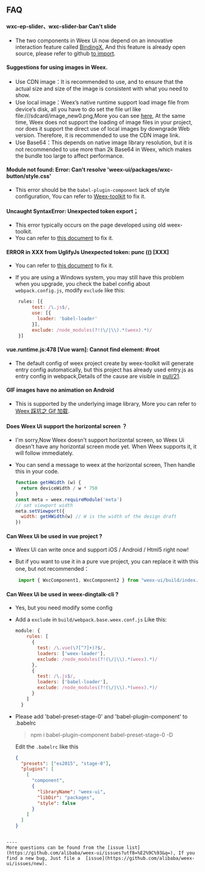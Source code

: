 ## FAQ

#### wxc-ep-slider、wxc-slider-bar Can't slide
- The two components in Weex Ui now depend on an innovative interaction feature called [BindingX](https://alibaba.github.io/bindingx/), And this feature is already open source, please refer to github [to import](https://github.com/alibaba/bindingx#installation).


#### Suggestions for using images in Weex.
- Use CDN image：It is recommended to use, and to ensure that the actual size and size of the image is consistent with what you need to show.
- Use local image：Weex’s native runtime support load image file from device’s disk, all you have to do set the file url like file:///sdcard/image_new0.png,More you can see [here](http://blog.csdn.net/codingfire/article/details/79528639), At the same time, Weex does not support the loading of image files in your project, nor does it support the direct use of local images by downgrade Web version. Therefore, it is recommended to use the CDN image link.
- Use Base64：This depends on native image library resolution, but it is not recommended to use more than 2k Base64 in Weex, which makes the bundle too large to affect performance.

#### Module not found: Error: Can't resolve 'weex-ui/packages/wxc-button/style.css'
- This error should be the `babel-plugin-component` lack of style configuration, You can refer to [Weex-toolkit](https://alibaba.github.io/weex-ui/#/?id=weex-toolkit) to fix it.


#### Uncaught SyntaxError: Unexpected token export；
- This error typically occurs on the page developed using old weex-toolkit.
- You can refer to [this document](https://alibaba.github.io/weex-ui/#/with-weex-toolkit) to fix it.

#### ERROR in XXX from UglifyJs Unexpected token: punc (() [XXX] 
- You can refer to [this document](https://alibaba.github.io/weex-ui/#/with-weex-toolkit) to fix it.
- If you are using a Windows system, you may still have this problem when you upgrade, you check the babel config about `webpack.config.js`, modify `exclude` like this:

   ```js
    rules: [{
         test: /\.js$/,
         use: [{
           loader: 'babel-loader'
         }],
         exclude: /node_modules(?!(\/|\\).*(weex).*)/
    }]
   ```

#### vue.runtime.js:478 [Vue warn]: Cannot find element: #root
- The default config of weex project create by weex-toolkit will generate entry config automatically, but this project has already used entry.js as entry config in webpack,Details of the cause are visible in [pull/21](https://github.com/zwwill/yanxuan-weex-demo/pull/21).

#### GIF images have no animation on Android
- This is supported by the underlying image library, More you can refer to [Weex 踩坑之 Gif 加载](https://zhoukekestar.github.io/notes/2017/07/17/weex-gif.html).

#### Does Weex Ui support the horizontal screen ？

- I'm sorry,Now Weex doesn't support horizontal screen, so Weex Ui doesn't have any horizontal screen mode yet. When Weex supports it, it will follow immediately.
- You can send a message to weex at the horizontal screen, Then handle this in your code.

  ```js
  function getHWidth (w) {
    return deviceWidth / w * 750
  }
  const meta = weex.requireModule('meta')
  // set viewport width
  meta.setViewport({
    width: getHWidth(w) // W is the width of the design draft
  })
  ```
  
#### Can Weex Ui be used in vue project ?
- Weex Ui can write once and support iOS / Android / Html5 right now!
- But if you want to use it in a pure vue project, you can replace it with this one, but not recommended：

    ```js
     import { WxcComponent1, WxcComponent2 } from "weex-ui/build/index.web.js"
    ```

#### Can Weex Ui be used in weex-dingtalk-cli ?
- Yes, but you need modify some config
- Add a `exclude` in `build/webpack.base.weex.conf.js` Like this:

  ```js
  module: {
      rules: [
        {
          test: /\.vue(\?[^?]+)?$/,
          loaders: ['weex-loader'],
          exclude: /node_modules(?!(\/|\\).*(weex).*)/
        },
        {
          test: /\.js$/,
          loaders: ['babel-loader'],
          exclude: /node_modules(?!(\/|\\).*(weex).*)/
        }
      ]
    }
  ```
- Please add 'babel-preset-stage-0' and 'babel-plugin-component' to .babelrc
  
  > npm i babel-plugin-component babel-preset-stage-0  -D
  
  Edit the `.babelrc` like this
  
  ```json
  {
    "presets": ["es2015", "stage-0"],
    "plugins": [
      [
        "component",
        {
          "libraryName": "weex-ui",
          "libDir": "packages",
          "style": false
        }
      ]
    ]
  }
 ```

---- 
More questions can be found from the [issue list](https://github.com/alibaba/weex-ui/issues?utf8=%E2%9C%93&q=), If you find a new bug, Just file a  [issue](https://github.com/alibaba/weex-ui/issues/new).
